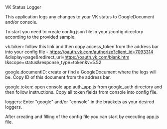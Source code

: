 VK Status Logger

This application logs any changes to your VK status to GoogleDocument and/or console.

To start you need to create config.json file in your /config directory according to the provided sample.

vk.token: follow this link and then copy access_token from the address bar into your config file - 
	https://oauth.vk.com/authorize?client_id=7093314	&display=page&redirect_uri=https://oauth.vk.com/blank.htm	l&scope=status&response_type=token&v=5.52
	
google.documentID: create or find a GoogleDocument where the logs will be. Copy ID of this document from the address bar.

google.token: open console app auth_app.js from google_auth directory and then follow instructions. Copy all token fields from console into config file.

loggers: Enter "google" and/or "console" in the brackets as your desired loggers.

After creating and filling of the config file you can start by executing app.js file.